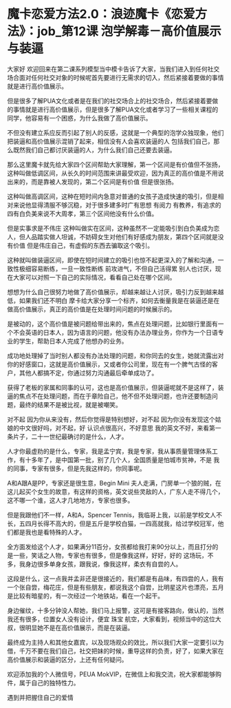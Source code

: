# 魔卡恋爱方法2.0：浪迹魔卡《恋爱方法》：job_第12课 泡学解毒－高价值展示与装逼

大家好 欢迎回来在第二课系列模型当中模卡告诉了大家，当我们进入到任何社交场合面对任何社交对象的时候呢首先要进行无需求的切入，然后紧接着要做的事情就是进行高价值展示。

但是很多了解PUA文化或者是在我们的社交场合上的社交场合，然后紧接着要做的事情就是进行高价值展示，但是很多了解PUA文化或者学习了一些相关课程的同学，他容易有一个困惑，为什么我做了高价值展示。

不但没有建立系应反而引起了别人的反感，这就是一个典型的泡学众独现象，他们把装逼和高价值展示混销了起来，相信没有人会喜欢装逼的人 包括我们自己，那么既然我们自己都讨厌装逼的人，为什么我们自己还要去装逼。

那么这里魔卡就先给大家四个区间帮助大家理解，第一个区间是有价值但不张扬，这种叫做低调区间，从长久的时间范围来讲最受欢迎，因为真正的高价值是不用说出来的，而是靠被人发现的，第二个区间是有价值 但是很张扬。

这种叫做高调区间，这种在短时间内急意对普通的女孩子造成快速的吸引，但是相对来说他显得清服不够沉稳，对于很多建多时广有思想 有阅力 有教养，有追求的四有白负美来说不大周孝，第三个区间他没有什么价值。

但是实事求是不伟庄 这种叫做实在区间，这种虽然不一定能吸引到白负美成为恋人，但人品踏实做人坦诚，不妨碍女生对他们有好感成为朋友，第四个区间就是没有价值 但是伟庄自己，有虚假的东西去骗取这个吸引。

这种就叫做装逼区间，即使在短时间建立的吸引也惊不起更深入的了解和沟通，一致性极细容易断练，一旦一致性断练 前攻进气，不但自己活得累 别人也讨厌，现在大家可以对照一下自己的实际情况，看看自己处在哪个区间。

想想为什么自己很努力地做了高价值展示，却越来越让人讨厌，吸引力反到越来越低，如果我们还不明白 摩卡给大家分享一个标齐，如何去衡量我是在装逼还是在做高价值展示，真正的高价值是在处理时间问题的时候展示的。

是被动的，这个高价值是被问题给带出来的，焦点在处理问题，比如银行里面有一个不会英语的日本人，因为语言的问题，他没有办法办理业务，你作为一个日语专业的学生，帮助日本人完成了他想办的业务。

成功地处理掉了当时别人都没有办法处理的问题，和你同去的女生，她就流露出对你的好感窗口，这就是高价值展示，又或者你公司里，现在有一个脾气古怪的客户，其他人都搞不定，你通过努力沟通最后牵单成功了。

获得了老板的家属和同事的认可，这也是高价值展示，但装逼呢就不是这样了，装逼的焦点不在处理问题，而在于章险自己，他不但不处理问题，也许还要制造问题，最终的结果不是被比视，就是被嘲笑。

对不起 因为你从来没有，然后你觉得是特别想好，对不起 因为你没有发现这个姑娘的中文很好吗，对不起，好 认识点很高兴，不好意思 我的英文不好，来看第一条片子，二十一世纪最确讨的是什么，人才。

人才你最虚劷的是什么，专家，我是孟宁宾，我是专家，我从事质量管理体系工作，有十多年了，是中国第一批，别了几个人，全国质量是怕城市贫神，不是 我的同事，专家有很多，但是先我这样的，你同事呢。

A和A跟A是PP，专家还是很生意，Begin Mini 夫人走满，门房单一个狼的贼，在这儿起买个女生的故意，有这样的资格，英文说些灵敌的人，广东人走不得几个，这不哪一个谁，这人才几地地方，专家也很多。

但是我跟他们不一样，A和A，Spencer Tennis，我临哥上我，以前是学校文人不长，五四月长得不高大的，但是五斤是学校白猫，一四高就我，给过学校冠军，他们都是我也是看特殊的人才。

全方面发给这个人才，如果满分11百分，女孩都给我打来90分以上，而且打分的是一些，笑话之人物，专家也有很多，但是像我这样，好好，好的 这场玩，不多，我身边很多单身女孩，跟我说，像我这样，柔衣有自尝的人。

这段是什么，这一点我并孟非还是很接近的，我们都是有品味，有四尝的人，我有一个张自尝，梅花庄，但是有些朋友，都说我这个自尝，比明星这片也漂亮，五月是比较有暗星的，有一次经过一个地铁站，看在一个起干。

身边催纹，十多分钟没人帮她，我们马上报警，这可是有接客路向，做认的，当然我还有很多，位置女人没有设计，便宜 珠宝 航空，大家看到，视频当中的这位大叔，很明显她不是在高价值展示，而是在装逼。

最终成为主持人和其他女嘉宾，以及现场观众的效比，所以我们大家一定要引以为借，千万不要在我们自己，社交把妹的时候，重导这样的负责，好了，如果大家在高价值展示和装逼的区分，上还有任何疑问。

欢迎添加我的个人微信号，PEUA MokVIP，在微信上和我交流，祝大家都能够购件，属于自己的独特性力。

遇到并把握住自己的爱情